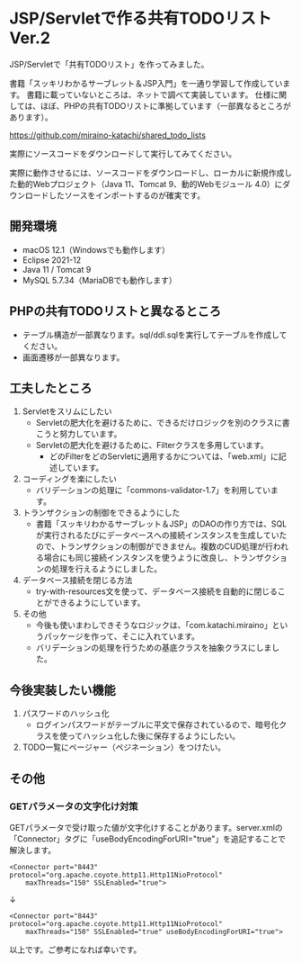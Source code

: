 # JSP/Servletで作る共有TODOリスト Ver.2
JSP/Servletで「共有TODOリスト」を作ってみました。

書籍「スッキリわかるサーブレット＆JSP入門」を一通り学習して作成しています。
書籍に載っていないところは、ネットで調べて実装しています。
仕様に関しては、ほぼ、PHPの共有TODOリストに準拠しています（一部異なるところがあります）。

https://github.com/miraino-katachi/shared_todo_lists

実際にソースコードをダウンロードして実行してみてください。

実際に動作させるには、ソースコードをダウンロードし、ローカルに新規作成した動的Webプロジェクト（Java 11、Tomcat 9、動的Webモジュール 4.0）にダウンロードしたソースをインポートするのが確実です。

## 開発環境
- macOS 12.1（Windowsでも動作します）
- Eclipse 2021-12
- Java 11 / Tomcat 9
- MySQL 5.7.34（MariaDBでも動作します）

## PHPの共有TODOリストと異なるところ
- テーブル構造が一部異なります。sql/ddl.sqlを実行してテーブルを作成してください。
- 画面遷移が一部異なります。

## 工夫したところ
1. Servletをスリムにしたい
   - Servletの肥大化を避けるために、できるだけロジックを別のクラスに書こうと努力しています。
   - Servletの肥大化を避けるために、Filterクラスを多用しています。
     - どのFilterをどのServletに適用するかについては、「web.xml」に記述しています。
2. コーディングを楽にしたい
   - バリデーションの処理に「commons-validator-1.7」を利用しています。
3. トランザクションの制御をできるようにした
   - 書籍「スッキリわかるサーブレット＆JSP」のDAOの作り方では、SQLが実行されるたびにデータベースへの接続インスタンスを生成していたので、トランザクションの制御ができません。複数のCUD処理が行われる場合にも同じ接続インスタンスを使うように改良し、トランザクションの処理を行えるようにしました。
4. データベース接続を閉じる方法
   - try-with-resources文を使って、データベース接続を自動的に閉じることができるようにしています。
5. その他
   - 今後も使いまわしできそうなロジックは、「com.katachi.miraino」というパッケージを作って、そこに入れています。
   - バリデーションの処理を行うための基底クラスを抽象クラスにしました。

## 今後実装したい機能
1. パスワードのハッシュ化
   - ログインパスワードがテーブルに平文で保存されているので、暗号化クラスを使ってハッシュ化した後に保存するようにしたい。
2. TODO一覧にページャー（ペジネーション）をつけたい。

## その他
### GETパラメータの文字化け対策
GETパラメータで受け取った値が文字化けすることがあります。server.xmlの「Connector」タグに「useBodyEncodingForURI="true"」を追記することで解決します。
```
<Connector port="8443" protocol="org.apache.coyote.http11.Http11NioProtocol"
    maxThreads="150" SSLEnabled="true">
```
↓
```
<Connector port="8443" protocol="org.apache.coyote.http11.Http11NioProtocol"
    maxThreads="150" SSLEnabled="true" useBodyEncodingForURI="true">
```


以上です。ご参考になれば幸いです。
